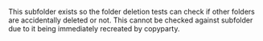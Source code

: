 This subfolder exists so the folder deletion tests can check if other folders are accidentally deleted or not. This cannot be checked against subfolder due to it being immediately recreated by copyparty.
